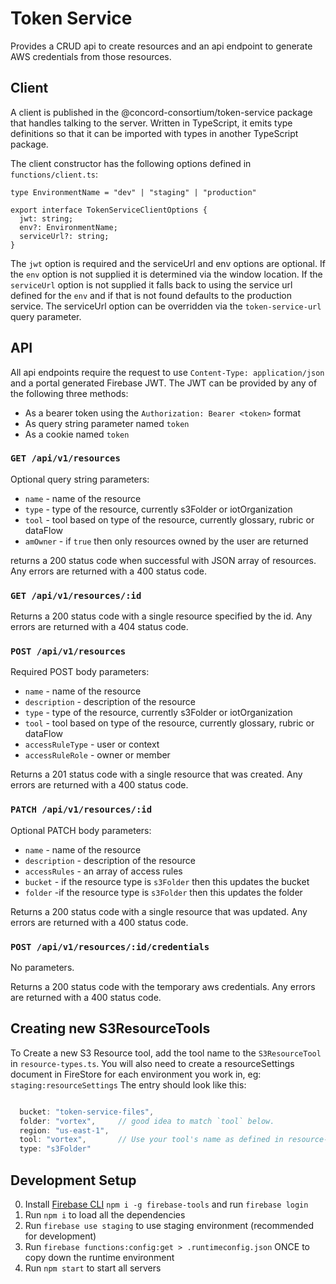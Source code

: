 # Token Service

Provides a CRUD api to create resources and an api endpoint to generate AWS credentials from those resources.

## Client

A client is published in the @concord-consortium/token-service package that handles talking to the server.  Written in TypeScript, it emits type definitions so that it can be imported with types in another TypeScript package.

The client constructor has the following options defined in `functions/client.ts`:

```
type EnvironmentName = "dev" | "staging" | "production"

export interface TokenServiceClientOptions {
  jwt: string;
  env?: EnvironmentName;
  serviceUrl?: string;
}
```

The `jwt` option is required and the serviceUrl and env options are optional.  If the `env` option is not supplied it is determined via the window location.  If the `serviceUrl` option is not supplied it falls back to using the service url defined for the `env` and if that is not found defaults to the production service.  The serviceUrl option can be overridden via the `token-service-url` query parameter.

## API

All api endpoints require the request to use `Content-Type: application/json` and a portal generated Firebase JWT.  The JWT can be provided by any of the following three methods:

- As a bearer token using the `Authorization: Bearer <token>` format
- As query string parameter named `token`
- As a cookie named `token`

### `GET /api/v1/resources`

Optional query string parameters:

- `name` - name of the resource
- `type` - type of the resource, currently s3Folder or iotOrganization
- `tool` - tool based on type of the resource, currently glossary, rubric or dataFlow
- `amOwner` - if `true` then only resources owned by the user are returned

returns a 200 status code when successful with JSON array of resources.  Any errors are returned with a 400 status code.

### `GET /api/v1/resources/:id`

Returns a 200 status code with a single resource specified by the id.  Any errors are returned with a 404 status code.

### `POST /api/v1/resources`

Required POST body parameters:

- `name` - name of the resource
- `description` - description of the resource
- `type` - type of the resource, currently s3Folder or iotOrganization
- `tool` - tool based on type of the resource, currently glossary, rubric or dataFlow
- `accessRuleType` - user or context
- `accessRuleRole` - owner or member

Returns a 201 status code with a single resource that was created.  Any errors are returned with a 400 status code.

### `PATCH /api/v1/resources/:id`

Optional PATCH body parameters:

- `name` - name of the resource
- `description` - description of the resource
- `accessRules` - an array of access rules
- `bucket` - if the resource type is `s3Folder` then this updates the bucket
- `folder` -if the resource type is `s3Folder` then this updates the folder

Returns a 200 status code with a single resource that was updated.  Any errors are returned with a 400 status code.

### `POST /api/v1/resources/:id/credentials`

No parameters.

Returns a 200 status code with the temporary aws credentials.  Any errors are returned with a 400 status code.


## Creating new S3ResourceTools

To Create a new S3 Resource tool, add the tool name to the `S3ResourceTool` in
`resource-types.ts`. You will also need to create a resourceSettings document
in FireStore for each environment you work in, eg: `staging:resourceSettings`
The entry should look like this:

```javascript

  bucket: "token-service-files",
  folder: "vortex",     // good idea to match `tool` below.
  region: "us-east-1",
  tool: "vortex",       // Use your tool's name as defined in resource-types.ts
  type: "s3Folder"

```

## Development Setup

0. Install [Firebase CLI](https://firebase.google.com/docs/cli#mac-linux-npm) `npm i -g firebase-tools`  and run `firebase login`
1. Run `npm i` to load all the dependencies
2. Run `firebase use staging` to use staging environment (recommended for development)
3. Run `firebase functions:config:get > .runtimeconfig.json` ONCE to copy down the runtime environment
4. Run `npm start` to start all servers
